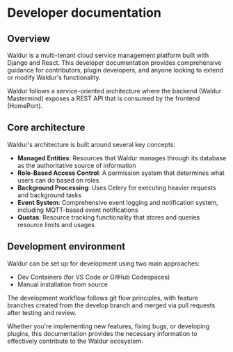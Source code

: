 # Developer documentation

## Overview

Waldur is a multi-tenant cloud service management platform built with Django and React. This developer documentation
provides comprehensive guidance for contributors, plugin developers, and anyone looking to extend or modify
Waldur's functionality.

Waldur follows a service-oriented architecture where the backend (Waldur Mastermind) exposes a REST API that is consumed by the frontend (HomePort).

## Core architecture

Waldur's architecture is built around several key concepts:

- **Managed Entities**: Resources that Waldur manages through its database as the authoritative source of information
- **Role-Based Access Control**: A permission system that determines what users can do based on roles
- **Background Processing**: Uses Celery for executing heavier requests and background tasks
- **Event System**: Comprehensive event logging and notification system, including MQTT-based event notifications
- **Quotas**: Resource tracking functionality that stores and queries resource limits and usages

## Development environment

Waldur can be set up for development using two main approaches:

- Dev Containers (for VS Code or GitHub Codespaces)
- Manual installation from source

The development workflow follows git flow principles, with feature branches created from the develop branch and merged via pull requests after testing and review.

Whether you're implementing new features, fixing bugs, or developing plugins, this documentation provides the necessary information to effectively contribute to the Waldur ecosystem.